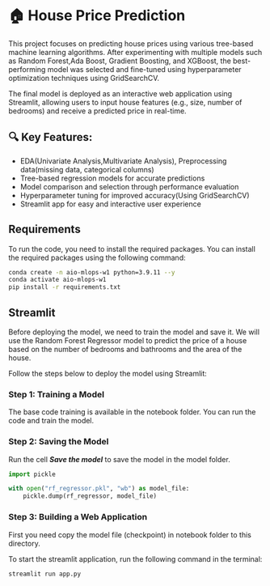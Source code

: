 # 🏠 House Price Prediction
This project focuses on predicting house prices using various tree-based machine learning algorithms. After experimenting with multiple models such as Random Forest,Ada Boost, Gradient Boosting, and XGBoost, the best-performing model was selected and fine-tuned using hyperparameter optimization techniques using GridSearchCV.

The final model is deployed as an interactive web application using Streamlit, allowing users to input house features (e.g., size, number of bedrooms) and receive a predicted price in real-time.

## 🔍 Key Features:
+ EDA(Univariate Analysis,Multivariate Analysis), Preprocessing data(missing data, categorical columns)
+ Tree-based regression models for accurate predictions
+ Model comparison and selection through performance evaluation
+ Hyperparameter tuning for improved accuracy(Using GridSearchCV)
+ Streamlit app for easy and interactive user experience

## Requirements

To run the code, you need to install the required packages. You can install the required packages using the following command:

```bash
conda create -n aio-mlops-w1 python=3.9.11 --y
conda activate aio-mlops-w1
pip install -r requirements.txt
```

## Streamlit

Before deploying the model, we need to train the model and save it. We will use the Random Forest Regressor model to predict the price of a house based on the number of bedrooms and bathrooms and the area of the house.

Follow the steps below to deploy the model using Streamlit:

### Step 1: Training a Model

The base code training is available in the notebook folder. You can run the code and train the model.

### Step 2: Saving the Model

Run the cell ***Save the model*** to save the model in the model folder.

```python
import pickle

with open("rf_regressor.pkl", "wb") as model_file:
    pickle.dump(rf_regressor, model_file)
```

### Step 3: Building a Web Application

First you need copy the model file (checkpoint) in notebook folder to this directory.

To start the streamlit application, run the following command in the terminal:

```bash
streamlit run app.py
```

